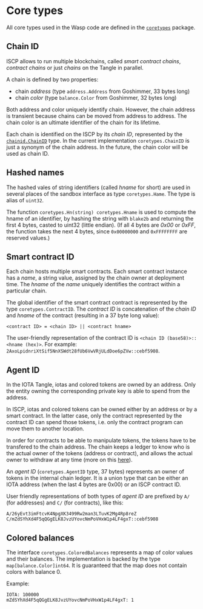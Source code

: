 # Core types

All core types used in the Wasp code are defined in the
[`coretypes`](https://github.com/iotaledger/wasp/tree/master/packages/coretypes)
package.


## Chain ID

ISCP allows to run multiple blockchains, called _smart contract chains_, _contract chains_ or just
_chains_ on the Tangle in parallel.

A chain is defined by two properties:

- chain *address* (type `address.Address` from Goshimmer, 33 bytes long)
- chain *color* (type `balance.Color` from Goshimmer, 32 bytes long)

Both address and color uniquely identify chain. However, the chain address is
transient because chains can be moved from address to address. The chain color
is an ultimate identifier of the chain for its lifetime.

Each chain is identified on the ISCP by its _chain ID_, represented by the
[`chainid.ChainID`](https://github.com/iotaledger/wasp/blob/master/packages/coretypes/chainid/chainid.go)
type. In the current implementation `coretypes.ChainID` is just a synonym of
the chain address. In the future, the chain color will be used as chain ID.


## Hashed names

The hashed vales of string identifiers (called _hname_ for short) are used in
several places of the sandbox interface as type `coretypes.Hame`.  The type is
alias of `uint32`.

The function `coretypes.Hn(string) coretypes.Hname` is used to compute the
hname of an identifier, by hashing the string with `blake2b` and returning the
first 4 bytes, casted to uint32 (little endian). (If all 4 bytes are _0x00_ or
_0xFF_, the function takes the next 4 bytes, since `0x00000000` and
`0xFFFFFFFF` are reserved values.)


## Smart contract ID

Each chain hosts multiple smart contracts. Each smart contract instance has a
_name_, a string value, assigned by the chain owner at deployment time.  The
_hname_ of the _name_ uniquely identifies the contract within a particular
chain.

The global identifier of the smart contract contract is represented by the type
`coretypes.ContractID`.  The _contract ID_ is concatenation of the _chain ID_
and _hname_ of the contract (resulting in a 37 byte long value):

```
<contract ID> = <chain ID> || <contract hname>
```

The user-friendly representation of the contract ID is `<chain ID (base58)>::<hname (hex)>`.
For example: `2AxoLpidnriXtSif5NnXSWdt28fUb6VwVRjULdDoe6pZVw::cebf5908`.


## Agent ID

In the IOTA Tangle, iotas and colored tokens are owned by an address. Only the
entity owning the corresponding private key is able to spend from the address.

In ISCP, iotas and colored tokens can be owned either by an address or by a
smart contract. In the latter case, only the contract represented by the
contract ID can spend those tokens, i.e.  only the contract program can move
them to another location.

In order for contracts to be able to manipulate tokens, the tokens have to be
transfered to the chain address. The chain keeps a ledger to know who is the
actual owner of the tokens (address or contract), and allows the actual owner
to withdraw at any time (more on this [here](./accounts.md)).

An _agent ID_ (`coretypes.AgentID` type, 37 bytes) represents an owner of
tokens in the internal chain ledger. It is a union type that can be either an
IOTA address (when the last 4 bytes are 0x00) or an ISCP contract ID.

User friendly representations of both types of _agent ID_ are prefixed by `A/`
(for addresses) and `C/` (for contracts), like this:

```
A/26yEvt3imFtcvK4NpgXK3499Rw2man3LTuvK2Mg4Rp8reZ
C/mZdSYhXd4F5qQGgELK8JvzUYovcNmPoVHxW1p4LF4gxT::cebf5908
```


## Colored balances

The interface `coretypes.ColoredBalances` represents a map of color values and
their balances. The implementation is backed by the type `map[balance.Color]int64`.
It is guaranteed that the map does not contain colors with balance 0.

Example:

```
IOTA: 100000
mZdSYhXd4F5qQGgELK8JvzUYovcNmPoVHxW1p4LF4gxT: 1
```
